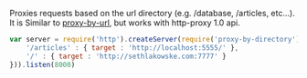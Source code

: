 Proxies requests based on the url directory (e.g. /database, /articles, etc...).  It is Similar to [proxy-by-url](https://github.com/dominictarr/proxy-by-url), but works with http-proxy 1.0 api.

```javascript
var server = require('http').createServer(require('proxy-by-directory')({
    '/articles' : { target : 'http://localhost:5555/' },
    '/' : { target : 'http://sethlakowske.com:7777' }
})).listen(8000)
```
